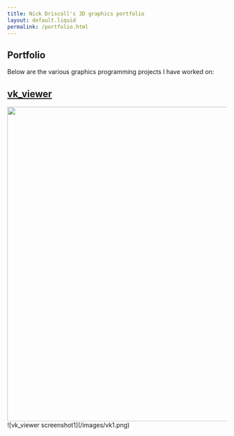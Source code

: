 ```yaml
---
title: Nick Driscoll's 3D graphics portfolio
layout: default.liquid
permalink: /portfolio.html
---
```

## Portfolio

Below are the various graphics programming projects I have worked on:

## [vk_viewer](https://github.com/NickDriscoll/vk_viewer)

<image src="/images/vk1.png" width=1280 height=720 />
 ![vk_viewer screenshot1](/images/vk1.png)